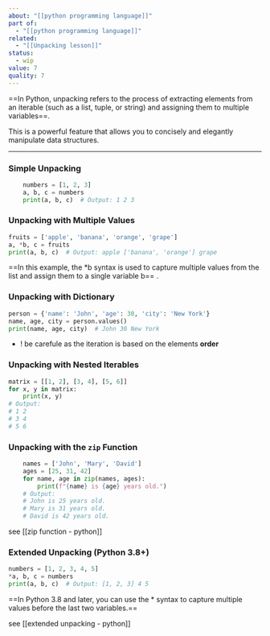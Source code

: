 ```yaml
---
about: "[[python programming language]]"
part of:
  - "[[python programming language]]"
related:
  - "[[Unpacking lesson]]"
status:
  - wip
value: 7
quality: 7
---
```

==In Python, unpacking refers to the process of extracting elements from an iterable (such as a list, tuple, or string) and assigning them to multiple variables==. 

This is a powerful feature that allows you to concisely and elegantly manipulate data structures.
___
### Simple Unpacking

```python
    numbers = [1, 2, 3]
    a, b, c = numbers
    print(a, b, c)  # Output: 1 2 3
```

### Unpacking with Multiple Values

```python
fruits = ['apple', 'banana', 'orange', 'grape']
a, *b, c = fruits
print(a, b, c)  # Output: apple ['banana', 'orange'] grape
```

  ==In this example, the  *b  syntax is used to capture multiple values from the list and assign them to a single variable  b== .

### Unpacking with Dictionary

```python
person = {'name': 'John', 'age': 30, 'city': 'New York'}
name, age, city = person.values()
print(name, age, city)  # John 30 New York
```

- ! be carefule as the iteration is based on the elements **order**

### Unpacking with Nested Iterables

```python
matrix = [[1, 2], [3, 4], [5, 6]]
for x, y in matrix:
	print(x, y)
# Output:
# 1 2
# 3 4
# 5 6
```

###  Unpacking with the `zip` Function

```python
    names = ['John', 'Mary', 'David']
    ages = [25, 31, 42]
    for name, age in zip(names, ages):
        print(f"{name} is {age} years old.")
    # Output:
    # John is 25 years old.
    # Mary is 31 years old.
    # David is 42 years old.
```

see [[zip function - python]]
### Extended Unpacking (Python 3.8+)

```python
numbers = [1, 2, 3, 4, 5]
*a, b, c = numbers
print(a, b, c)  # Output: [1, 2, 3] 4 5
```

  ==In Python 3.8 and later, you can use the  *  syntax to capture multiple values before the last two variables.==
  
see [[extended unpacking - python]]